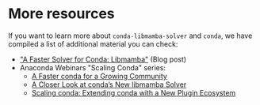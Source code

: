 # More resources

If you want to learn more about `conda-libmamba-solver` and `conda`, we have compiled a list of additional material you can check:

* ["A Faster Solver for Conda: Libmamba"](https://www.anaconda.com/blog/a-faster-conda-for-a-growing-community) (Blog post) 
* Anaconda Webinars "Scaling Conda" series:
    * [A Faster conda for a Growing Community](https://anaconda.cloud/a-faster-conda-for-a-growing-community)
    * [A Closer Look at conda’s New libmamba Solver](https://anaconda.cloud/closer-look-at-conda-s-new-libmamba-solver)
    * [Scaling conda: Extending conda with a New Plugin Ecosystem](https://anaconda.cloud/scaling-conda-extending-conda-a-new-plugin-ecosystem)
<!-- * Release video (WIP) -->
